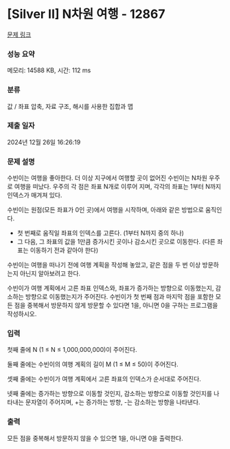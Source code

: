# [Silver II] N차원 여행 - 12867 

[문제 링크](https://www.acmicpc.net/problem/12867) 

### 성능 요약

메모리: 14588 KB, 시간: 112 ms

### 분류

값 / 좌표 압축, 자료 구조, 해시를 사용한 집합과 맵

### 제출 일자

2024년 12월 26일 16:26:19

### 문제 설명

<p>수빈이는 여행을 좋아한다. 더 이상 지구에서 여행할 곳이 없어진 수빈이는 N차원 우주로 여행을 떠났다. 우주의 각 점은 좌표 N개로 이루어 지며, 각각의 좌표는 1부터 N까지 인덱스가 매겨져 있다.</p>

<p>수빈이는 원점(모든 좌표가 0인 곳)에서  여행을 시작하며, 아래와 같은 방법으로 움직인다.</p>

<ul>
	<li>첫 번째로 움직일 좌표의 인덱스를 고른다. (1부터 N까지 중의 하나)</li>
	<li>그 다음, 그 좌표의 값을 1만큼 증가시킨 곳이나 감소시킨 곳으로 이동한다. (다른 좌표는 이동하기 전과 같아야 한다)</li>
</ul>

<p>수빈이는 여행을 떠나기 전에 여행 계획을 작성해 놓았고, 같은 점을 두 번 이상 방문하는지 아닌지 알아보려고 한다.</p>

<p>수빈이가 여행 계획에서 고른 좌표 인덱스와, 좌표가 증가하는 방향으로 이동했는지, 감소하는 방향으로 이동했는지가 주어진다. 수빈이가 첫 번째 점과 마지막 점을 포함한 모든 점을 중복해서 방문하지 않게 방문할 수 있다면 1을, 아니면 0을 구하는 프로그램을 작성하시오.</p>

### 입력 

 <p>첫째 줄에 N (1 ≤ N ≤ 1,000,000,000)이 주어진다.</p>

<p>둘째 줄에는 수빈이의 여행 계획의 길이 M (1 ≤ M ≤ 50)이 주어진다.</p>

<p>셋째 줄에는 수빈이가 여행 계획에서 고른 좌표의 인덱스가 순서대로 주어진다.</p>

<p>넷째 줄에는 증가하는 방향으로 이동할 것인지, 감소하는 방향으로 이동할 것인지를 나타내는 문자열이 주어지며, +는 증가하는 방향, -는 감소하는 방향을 나타낸다.</p>

### 출력 

 <p>모든 점을 중복해서 방문하지 않을 수 있으면 1을, 아니면 0을 출력한다.</p>

